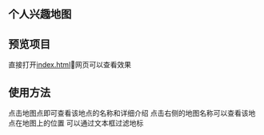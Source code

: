 ## 个人兴趣地图

## 预览项目
直接打开[index.html](./index.html)网页可以查看效果

## 使用方法
点击地图点即可查看该地点的名称和详细介绍
点击右侧的地图名称可以查看该地点在地图上的位置
可以通过文本框过滤地标